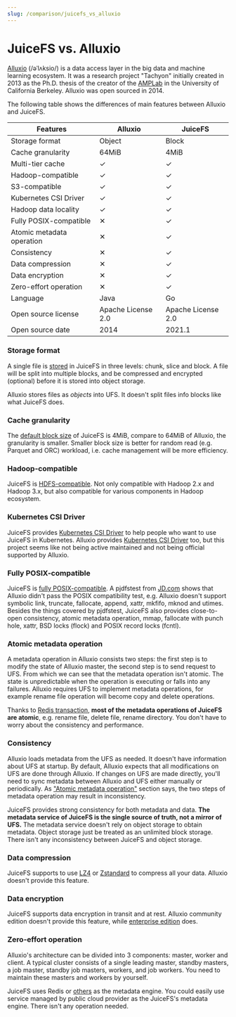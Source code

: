 ```yaml
---
slug: /comparison/juicefs_vs_alluxio
---
```


# JuiceFS vs. Alluxio

[Alluxio](https://www.alluxio.io) (/əˈlʌksio/) is a data access layer in the big data and machine learning ecosystem. It was a research project "Tachyon" initially created in 2013 as the Ph.D. thesis of the creator of the [AMPLab](https://en.wikipedia.org/wiki/AMPLab) in the University of California Berkeley. Alluxio was open sourced in 2014.

The following table shows the differences of main features between Alluxio and JuiceFS.

| Features                  | Alluxio            | JuiceFS            |
| --------                  | -------            | -------            |
| Storage format            | Object             | Block              |
| Cache granularity         | 64MiB              | 4MiB               |
| Multi-tier cache          | ✓                  | ✓                  |
| Hadoop-compatible         | ✓                  | ✓                  |
| S3-compatible             | ✓                  | ✓                  |
| Kubernetes CSI Driver     | ✓                  | ✓                  |
| Hadoop data locality      | ✓                  | ✓                  |
| Fully POSIX-compatible    | ✕                  | ✓                  |
| Atomic metadata operation | ✕                  | ✓                  |
| Consistency               | ✕                  | ✓                  |
| Data compression          | ✕                  | ✓                  |
| Data encryption           | ✕                  | ✓                  |
| Zero-effort operation     | ✕                  | ✓                  |
| Language                  | Java               | Go                 |
| Open source license       | Apache License 2.0 | Apache License 2.0 |
| Open source date          | 2014               | 2021.1             |

### Storage format

A single file is [stored](../../reference/how_juicefs_store_files.md) in JuiceFS in three levels: chunk, slice and block. A file will be split into multiple blocks, and be compressed and encrypted (optional) before it is stored into object storage.

Alluxio stores files as _objects_ into UFS. It doesn't split files info blocks like what JuiceFS does.

### Cache granularity

The [default block size](../../reference/how_juicefs_store_files.md) of JuiceFS is 4MiB, compare to 64MiB of Alluxio, the granularity is smaller. Smaller block size is better for random read (e.g. Parquet and ORC) workload, i.e. cache management will be more efficiency.

### Hadoop-compatible

JuiceFS is [HDFS-compatible](../../deployment/hadoop_java_sdk.md). Not only compatible with Hadoop 2.x and Hadoop 3.x, but also compatible for various components in Hadoop ecosystem.

### Kubernetes CSI Driver

JuiceFS provides [Kubernetes CSI Driver](https://github.com/juicedata/juicefs-csi-driver) to help people who want to use JuiceFS in Kubernetes. Alluxio provides [Kubernetes CSI Driver](https://github.com/Alluxio/alluxio-csi) too, but this project seems like not being active maintained and not being official supported by Alluxio.

### Fully POSIX-compatible

JuiceFS is [fully POSIX-compatible](../../reference/posix_compatibility.md). A pjdfstest from [JD.com](https://www.slideshare.net/Alluxio/using-alluxio-posix-fuse-api-in-jdcom) shows that Alluxio didn't pass the POSIX compatibility test, e.g. Alluxio doesn't support symbolic link, truncate, fallocate, append, xattr, mkfifo, mknod and utimes. Besides the things covered by pjdfstest, JuiceFS also provides close-to-open consistency, atomic metadata operation, mmap, fallocate with punch hole, xattr, BSD locks (flock) and POSIX record locks (fcntl).

### Atomic metadata operation

A metadata operation in Alluxio consists two steps: the first step is to modify the state of Alluxio master, the second step is to send request to UFS. From which we can see that the metadata operation isn't atomic. The state is unpredictable when the operation is executing or falls into any failures. Alluxio requires UFS to implement metadata operations, for example rename file operation will become copy and delete operations.

Thanks to [Redis transaction](https://redis.io/topics/transactions), **most of the metadata operations of JuiceFS are atomic**, e.g. rename file, delete file, rename directory. You don't have to worry about the consistency and performance.

### Consistency

Alluxio loads metadata from the UFS as needed. It doesn't have information about UFS at startup. By default, Alluxio expects that all modifications on UFS are done through Alluxio. If changes on UFS are made directly, you'll need to sync metadata between Alluxio and UFS either manually or periodically. As ["Atomic metadata operation"](#atomic-metadata-operation) section says, the two steps of metadata operation may result in inconsistency.

JuiceFS provides strong consistency for both metadata and data. **The metadata service of JuiceFS is the single source of truth, not a mirror of UFS.** The metadata service doesn't rely on object storage to obtain metadata. Object storage just be treated as an unlimited block storage. There isn't any inconsistency between JuiceFS and object storage.

### Data compression

JuiceFS supports to use [LZ4](https://lz4.github.io/lz4) or [Zstandard](https://facebook.github.io/zstd) to compress all your data. Alluxio doesn't provide this feature.

### Data encryption

JuiceFS supports data encryption in transit and at rest. Alluxio community edition doesn't provide this feature, while [enterprise edition](https://docs.alluxio.io/ee/user/stable/en/operation/Security.html#end-to-end-data-encryption) does.

### Zero-effort operation

Alluxio's architecture can be divided into 3 components: master, worker and client. A typical cluster consists of a single leading master, standby masters, a job master, standby job masters, workers, and job workers. You need to maintain these masters and workers by yourself.

JuiceFS uses Redis or [others](../../guide/how_to_setup_metadata_engine.md) as the metadata engine. You could easily use service managed by public cloud provider as the JuiceFS's metadata engine. There isn't any operation needed.
